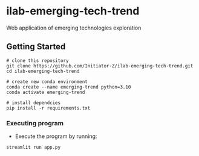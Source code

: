 # ilab-emerging-tech-trend
Web application of emerging technologies exploration

## Getting Started

```
# clone this repository
git clone https://github.com/Initiator-Z/ilab-emerging-tech-trend.git
cd ilab-emerging-tech-trend

# create new conda environment
conda create --name emerging-trend python=3.10
conda activate emerging-trend

# install dependcies
pip install -r requirements.txt
```

### Executing program
* Execute the program by running:
```
streamlit run app.py
```
